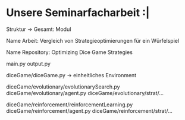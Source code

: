# Unsere Seminarfacharbeit :|


Struktur -> Gesamt: Modul

Name Arbeit: Vergleich von Strategieoptimierungen für ein Würfelspiel

Name Repository: Optimizing Dice Game Strategies

main.py
output.py

diceGame/diceGame.py -> einheitliches Environment

diceGame/evolutionary/evolutionarySearch.py
diceGame/evolutionary/agent.py
diceGame/evolutionary/strat/...

diceGame/reinforcement/reinforcementLearning.py
diceGame/reinforcement/agent.py
diceGame/reinforcement/strat/...

